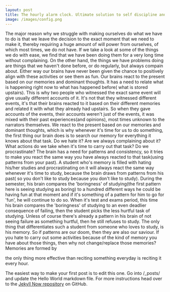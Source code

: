 ```yaml
---
layout: post
title: The hourly alarm clock. Ultimate solution to self discipline and changing your mindset.
image: /images/config.png
---
```


The major reason why we struggle with making ourselves do what we have to do is that we leave the decision to the exact moment that we need to make it, thereby requiring a huge amount of will power from ourselves, of which most times, we do not have. If we take a look at some of the things we do with ease, we find that we have been doing them for a very long time without complaining. On the other hand, the things we have problems doing are things that we haven't done before, or do regularly, but always compain about. Either way our brains have never been given the chance to positively align with these activities or see them as fun. Our brains react to the present based on our memories and dominant thoughts. It has a need to relate what is happening right now to what has happened before( what is stored upstairs). This is why two people who witnessed the exact same event will give usually different accounts of it. It's not that they witnessed different events, it's that their brains reacted to it based on their different memories and related it with what they already had upstairs. So when they gave accounts of the events, their accounts weren't just of the events, it was mixed with their past experiences(and opinions), most times unknown to the narrators themselves. We react to the present based on our memories and dominant thoughts, which is why whenever it's time for us to do something, the first thing our brain does is to search our memory for everything it knows about that task. Do we hate it? Are we always complaining about it? What actions do we take when it's time to carry out that task? Do we procrastinate? The brain has a need for patterns and consistency, so it tries to make you react the same way you have always reacted to that task(using patterns from your past). A student who's memory is filled with hating his/her studies and procrastinating on it will always react the same way whenever it's time to study, because the brain draws from patterns from his past( so you don't like to study because you don't like to study). During the semester, his brain compares the 'boringness' of studying(the first pattern here is seeing studying as boring) to a hundred different ways he could be having fun at that moment and if it's something of a pattern for him to go for 'fun', he will continue to do so. When it's test and exams period, this time his brain compares the 'boringness' of studying to an even deadlier consequence of failing, then the student picks the less hurtful task of studying. Unless of course there's already a pattern in his brain of not seeing failure as something hurtful, then he still refuses to study. The only thing that differentiates such a student from someone who loves to study, is his memory.
So if patterns are our doom, then they are also our saviour. If you hate to carry out some activities because of the kind of memory you have about those things, then why not change/replace those memories? Memories are formed by

the only thing more effective than reciting something everyday is reciting it every hour.


The easiest way to make your first post is to edit this one. Go into /_posts/ and update the Hello World markdown file. For more instructions head over to the [Jekyll Now repository](https://github.com/barryclark/jekyll-now) on GitHub.

